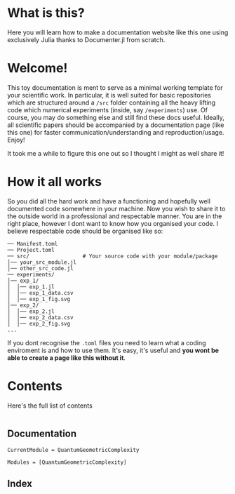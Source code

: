 # What is this?
Here you will learn how to make a documentation website like this one using exclusively Julia thanks to Documenter.jl from scratch.

# Welcome!
This toy documentation is ment to serve as a minimal working template for your scientific work. In particular, it is well suited for basic repositories which are structured around a `/src` folder containing all the heavy lifting code which numerical experiments (inside, say `/experiments`) use. Of course, you may do something else and still find these docs useful. Ideally, all scientific papers should be accompanied by a documentation page (like this one) for faster communication/understanding and reproduction/usage. Enjoy! 

It took me a while to figure this one out so I thought I might as well share it!

# How it all works
So you did all the hard work and have a functioning and hopefully well documented code somewhere in your machine. Now you wish to share it to the outside world in a professional and respectable manner. You are in the right place, however I dont want to know how you organised your code. I believe respectable code should be organised like so:
```
── Manifest.toml
── Project.toml 
── src/                 # Your source code with your module/package
│── your_src_module.jl  
│── other_src_code.jl
── experiments/
│── exp_1/ 
│  │── exp_1.jl  
│  │── exp_1_data.csv  
│  │── exp_1_fig.svg  
│── exp_2/ 
│  │── exp_2.jl  
│  │── exp_2_data.csv  
│  │── exp_2_fig.svg  
...
```
If you dont recognise the `.toml` files you need to learn what a coding enviroment is and how to use them. It's easy, it's useful and **you wont be able to create a page like this without it**. 

# Contents
Here's the full list of contents
```@contents
```

## Documentation
```@meta
CurrentModule = QuantumGeometricComplexity
```

```@autodocs
Modules = [QuantumGeometricComplexity]
```


## Index
```@index
```